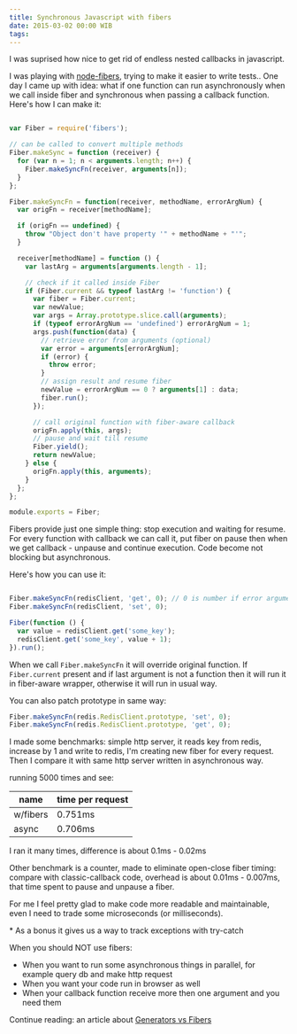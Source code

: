 ```yaml
---
title: Synchronous Javascript with fibers
date: 2015-03-02 00:00 WIB
tags:
---
```


I was suprised how nice to get rid of endless nested callbacks in javascript.

I was playing with [node-fibers](https://github.com/laverdet/node-fibers), trying to make it easier to write tests.. One day I came up with idea: what if one function can run asynchronously when we call inside fiber and synchronous when passing a callback function. Here's how I can make it:

```js

var Fiber = require('fibers');

// can be called to convert multiple methods
Fiber.makeSync = function (receiver) {
  for (var n = 1; n < arguments.length; n++) {
    Fiber.makeSyncFn(receiver, arguments[n]);
  }
};

Fiber.makeSyncFn = function(receiver, methodName, errorArgNum) {
  var origFn = receiver[methodName];

  if (origFn == undefined) {
    throw "Object don't have property '" + methodName + "'";
  }

  receiver[methodName] = function () {
    var lastArg = arguments[arguments.length - 1];

    // check if it called inside Fiber
    if (Fiber.current && typeof lastArg != 'function') {
      var fiber = Fiber.current;
      var newValue;
      var args = Array.prototype.slice.call(arguments);
      if (typeof errorArgNum == 'undefined') errorArgNum = 1;
      args.push(function(data) {
        // retrieve error from arguments (optional)
        var error = arguments[errorArgNum];
        if (error) {
          throw error;
        }
        // assign result and resume fiber
        newValue = errorArgNum == 0 ? arguments[1] : data;
        fiber.run();
      });

      // call original function with fiber-aware callback
      origFn.apply(this, args);
      // pause and wait till resume
      Fiber.yield();
      return newValue;
    } else {
      origFn.apply(this, arguments);
    }
  };
};

module.exports = Fiber;
```

Fibers provide just one simple thing: stop execution and waiting for resume. For every function with callback we can call it, put fiber on pause then when we get callback - unpause and continue execution. Code become not blocking but asynchronous.

Here's how you can use it:

```js

Fiber.makeSyncFn(redisClient, 'get', 0); // 0 is number if error argument passed in callback
Fiber.makeSyncFn(redisClient, 'set', 0);

Fiber(function () {
  var value = redisClient.get('some_key');
  redisClient.get('some_key', value + 1);
}).run();

```

When we call `Fiber.makeSyncFn` it will override original function. If `Fiber.current` present and if last argument is not a function then it will run it in fiber-aware wrapper, otherwise it will run in usual way.

You can also patch prototype in same way:

```js
Fiber.makeSyncFn(redis.RedisClient.prototype, 'set', 0);
Fiber.makeSyncFn(redis.RedisClient.prototype, 'get', 0);
```

I made some benchmarks: simple http server, it reads key from redis, increase by 1 and write to redis, I'm creating new fiber for every request. Then I compare it with same http server written in asynchronous way.

running 5000 times and see:

| name     | time per request |
|----------|------------------|
| w/fibers | 0.751ms          |
| async    | 0.706ms          |

I ran it many times, difference is about 0.1ms - 0.02ms

Other benchmark is a counter, made to eliminate open-close fiber timing: compare with classic-callback code, overhead is about 0.01ms - 0.007ms, that time spent to pause and unpause a fiber.

For me I feel pretty glad to make code more readable and maintainable, even I need to trade some microseconds (or milliseconds).

\* As a bonus it gives us a way to track exceptions with try-catch


When you should NOT use fibers:

* When you want to run some asynchronous things in parallel, for example query db and make http request
* When you want your code run in browser as well
* When your callback function receive more then one argument and you need them

Continue reading: an article about [Generators vs Fibers](http://howtonode.org/generators-vs-fibers)


